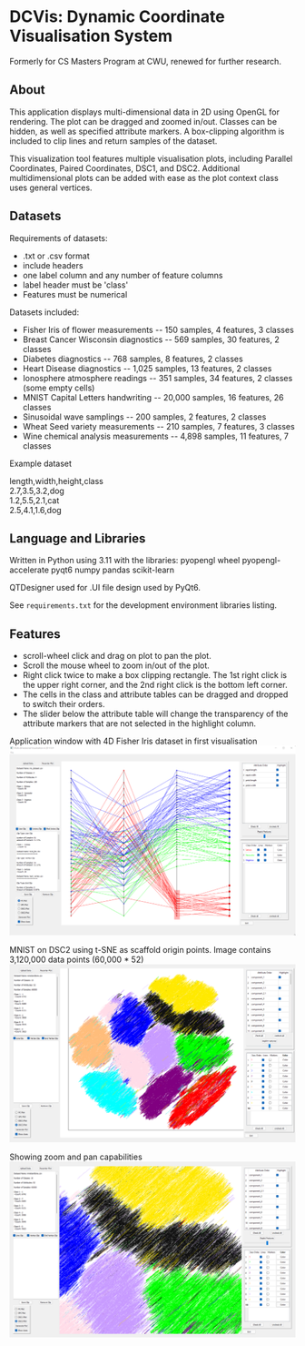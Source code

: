 # DCVis: Dynamic Coordinate Visualisation System

Formerly for CS Masters Program at CWU, renewed for further research.

## About

This application displays multi-dimensional data in 2D using OpenGL for rendering. The plot can be dragged and zoomed in/out. Classes can be hidden, as well as specified attribute markers. A box-clipping algorithm is included to clip lines and return samples of the dataset.

This visualization tool features multiple visualisation plots, including Parallel Coordinates, Paired Coordinates, DSC1, and DSC2. Additional multidimensional plots can be added with ease as the plot context class uses general vertices.

## Datasets

Requirements of datasets:

- .txt or .csv format
- include headers
- one label column and any number of feature columns
- label header must be 'class'
- Features must be numerical

Datasets included:

- Fisher Iris of flower measurements -- 150 samples, 4 features, 3 classes
- Breast Cancer Wisconsin diagnostics -- 569 samples, 30 features, 2 classes
- Diabetes diagnostics -- 768 samples, 8 features, 2 classes
- Heart Disease diagnostics -- 1,025 samples, 13 features, 2 classes
- Ionosphere atmosphere readings -- 351 samples, 34 features, 2 classes (some empty cells)
- MNIST Capital Letters handwriting -- 20,000 samples, 16 features, 26 classes
- Sinusoidal wave samplings -- 200 samples, 2 features, 2 classes
- Wheat Seed variety measurements -- 210 samples, 7 features, 3 classes
- Wine chemical analysis measurements -- 4,898 samples, 11 features, 7 classes

Example dataset

length,width,height,class  
2.7,3.5,3.2,dog  
1.2,5.5,2.1,cat  
2.5,4.1,1.6,dog  

## Language and Libraries

Written in Python using 3.11 with the libraries:
pyopengl wheel pyopengl-accelerate pyqt6 numpy pandas scikit-learn

QTDesigner used for .UI file design used by PyQt6.

See `requirements.txt` for the development environment libraries listing.

## Features

- scroll-wheel click and drag on plot to pan the plot.
- Scroll the mouse wheel to zoom in/out of the plot.
- Right click twice to make a box clipping rectangle. The 1st right click is the upper right corner, and the 2nd right click is the bottom left corner.
- The cells in the class and attribute tables can be dragged and dropped to switch their orders.
- The slider below the attribute table will change the transparency of the attribute markers that are not selected in the highlight column.

Application window with 4D Fisher Iris dataset in first visualisation
![window](/Images/APP_WINDOW.png)

MNIST on DSC2 using t-SNE as scaffold origin points. Image contains 3,120,000 data points (60,000 * 52)
![mnist](/Images/MNIST.png)

Showing zoom and pan capabilities
![mnist](/Images/MNIST_ZOOM.png)
